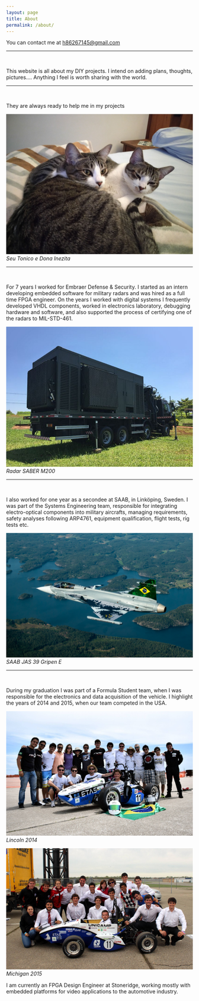 ```yaml
---
layout: page
title: About
permalink: /about/
---
```


You can contact me at [h86267145@gmail.com](mailto:h86267145@gmail.com)

--- 
<br/>

This website is all about my DIY projects. I intend on adding plans, thoughts, pictures.... Anything I feel is worth
sharing with the world.

--- 
<br/>

They are always ready to help me in my projects

![Tonico e Inezita](assets/tonico_inezita.jpg) *Seu Tonico e Dona Inezita*

---
<br/>

For 7 years I worked for Embraer Defense & Security. I started as an intern developing embedded software for military
radars and was hired as a full time FPGA engineer. On the years I worked with digital systems I frequently developed
VHDL components, worked in electronics laboratory, debugging hardware and software, and also supported the process of
certifying one of the radars to MIL-STD-461.

![Radar SABER M200](assets/m200.jpg) *Radar SABER M200*

---
<br/>

I also worked for one year as a secondee at SAAB, in Linköping, Sweden. I was part of the Systems Engineering team, 
responsible for integrating electro-optical components into military aircrafts, managing requirements, safety analyses 
following ARP4761, equipment qualification, flight tests, rig tests etc.

![Gripen E](assets/gripen_e.jpg) *SAAB JAS 39 Gripen E*

---
<br/>

During my graduation I was part of a Formula Student team, when I was responsible for the electronics and data 
acquisition of the vehicle. I highlight the years of 2014 and 2015, when our team competed in the USA.

![Lincoln 2014](assets/lincoln_2014.jpg) *Lincoln 2014*

![Michigan 2015](assets/michigan_2015.jpg) *Michigan 2015*

I am currently an FPGA Design Engineer at Stoneridge, working mostly with embedded platforms for video applications to the
 automotive industry. 

